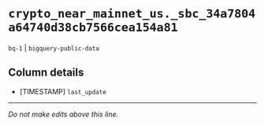 # `crypto_near_mainnet_us._sbc_34a7804a64740d38cb7566cea154a81`
`bq-1` | `bigquery-public-data`

## Column details
* [TIMESTAMP] `last_update`

-------------------------------------------------------------------------------
*Do not make edits above this line.*
